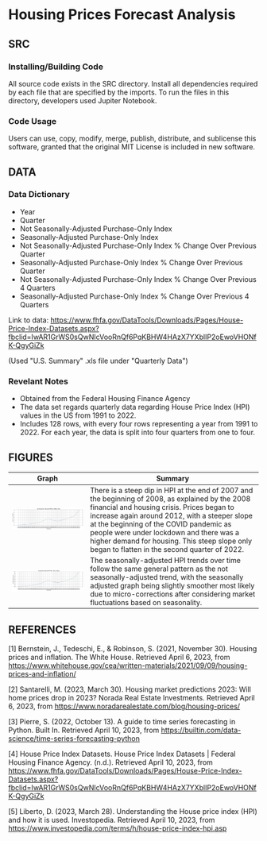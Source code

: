 # Housing Prices Forecast Analysis

## SRC

### Installing/Building Code
All source code exists in the SRC directory. Install all dependencies required by each file that are specified by the imports.
To run the files in this directory, developers used Jupiter Notebook.

### Code Usage
Users can use, copy, modify, merge, publish, distribute, and sublicense this software, granted that the original MIT License is included in new software.

## DATA

### Data Dictionary 
- Year  
- Quarter 
- Not Seasonally-Adjusted Purchase-Only Index
- Seasonally-Adjusted Purchase-Only Index
- Not Seasonally-Adjusted Purchase-Only Index % Change Over Previous Quarter
- Seasonally-Adjusted Purchase-Only Index % Change Over Previous Quarter
- Not Seasonally-Adjusted Purchase-Only Index % Change Over Previous 4 Quarters
- Seasonally-Adjusted Purchase-Only Index % Change Over Previous 4 Quarters

Link to data: https://www.fhfa.gov/DataTools/Downloads/Pages/House-Price-Index-Datasets.aspx?fbclid=IwAR1GrWS0sQwNIcVooRnQf6PqKBHW4HAzX7YXblIP2oEwoVHONfK-QgyGiZk

(Used "U.S. Summary" .xls file under "Quarterly Data") 

### Revelant Notes
- Obtained from the Federal Housing Finance Agency
- The data set regards quarterly data regarding House Price Index (HPI) values in the US from 1991 to 2022. 
- Includes 128 rows, with every four rows representing a year from 1991 to 2022. For each year, the data is split into four quarters from one to four.


## FIGURES
Graph | Summary
------------- | -------------
![alt text](https://github.com/lucywang-uva/dsp3/blob/main/FIGURES/not_seasonally_adjusted_HPI.png?raw=true) | There is a steep dip in HPI at the end of 2007 and the beginning of 2008, as explained by the 2008 financial and housing crisis. Prices began to increase again around 2012, with a steeper slope at the beginning of the COVID pandemic as people were under lockdown and there was a higher demand for housing. This steep slope only began to flatten in the second quarter of 2022.
![alt text](https://github.com/lucywang-uva/dsp3/blob/main/FIGURES/seasonally_adjusted_HPI.png?raw=true) | The seasonally-adjusted HPI trends over time follow the same general pattern as the not seasonally-adjusted trend, with the seasonally adjusted graph being slightly smoother most likely due to micro-corrections after considering market fluctuations based on seasonality. 






## REFERENCES
[1]   Bernstein, J., Tedeschi, E., & Robinson, S. (2021, November 30). Housing prices and inflation. The White House. Retrieved April 6, 2023, from                                                                       https://www.whitehouse.gov/cea/written-materials/2021/09/09/housing-prices-and-inflation/ 

[2]   Santarelli, M. (2023, March 30). Housing market predictions 2023: Will home		prices drop in 2023? Norada Real Estate Investments. Retrieved April 6, 2023, from https://www.noradarealestate.com/blog/housing-prices/ 

[3]   Pierre, S. (2022, October 13). A guide to time series forecasting in Python. Built		In. Retrieved April 10, 2023, from									https://builtin.com/data-science/time-series-forecasting-python 

[4]   House Price Index Datasets. House Price Index Datasets | Federal Housing Finance Agency. (n.d.). Retrieved April 10, 2023, from						https://www.fhfa.gov/DataTools/Downloads/Pages/House-Price-Index-Datasets.aspx?fbclid=IwAR1GrWS0sQwNIcVooRnQf6PqKBHW4HAzX7YXblIP2oEwoVHONfK-QgyGiZk 

[5]   Liberto, D. (2023, March 28). Understanding the House price index (HPI) and		how it is used. Investopedia. Retrieved April 10, 2023, from https://www.investopedia.com/terms/h/house-price-index-hpi.asp 

